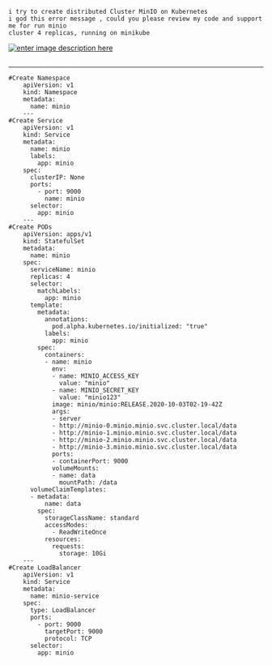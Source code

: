     i try to create distributed Cluster MinIO on Kubernetes 
    i god this error message , could you please review my code and support me for run minio 
    cluster 4 replicas, running on minikube 

[![enter image description here][1]][1]


  [1]: https://i.stack.imgur.com/sVc5W.jpg
##
--------------------
    #Create Namespace
        apiVersion: v1    
        kind: Namespace   
        metadata:
          name: minio
        ---
    #Create Service
        apiVersion: v1    
        kind: Service
        metadata:
          name: minio
          labels:
            app: minio
        spec:
          clusterIP: None
          ports:
            - port: 9000
              name: minio
          selector:
            app: minio
        ---
    #Create PODs
        apiVersion: apps/v1
        kind: StatefulSet
        metadata:
          name: minio
        spec:
          serviceName: minio
          replicas: 4
          selector:
            matchLabels:
              app: minio 
          template:
            metadata:
              annotations:
                pod.alpha.kubernetes.io/initialized: "true"
              labels:
                app: minio
            spec:
              containers:
              - name: minio
                env:
                - name: MINIO_ACCESS_KEY
                  value: "minio"
                - name: MINIO_SECRET_KEY
                  value: "minio123"
                image: minio/minio:RELEASE.2020-10-03T02-19-42Z
                args:
                - server
                - http://minio-0.minio.minio.svc.cluster.local/data
                - http://minio-1.minio.minio.svc.cluster.local/data
                - http://minio-2.minio.minio.svc.cluster.local/data
                - http://minio-3.minio.minio.svc.cluster.local/data
                ports:
                - containerPort: 9000
                volumeMounts:
                - name: data
                  mountPath: /data
          volumeClaimTemplates:
          - metadata:
              name: data
            spec:
              storageClassName: standard
              accessModes:
                - ReadWriteOnce
              resources:
                requests:
                  storage: 10Gi
        ---
    #Create LoadBalancer
        apiVersion: v1
        kind: Service
        metadata:
          name: minio-service
        spec:
          type: LoadBalancer
          ports:
            - port: 9000
              targetPort: 9000    
              protocol: TCP    
          selector:
            app: minio    
